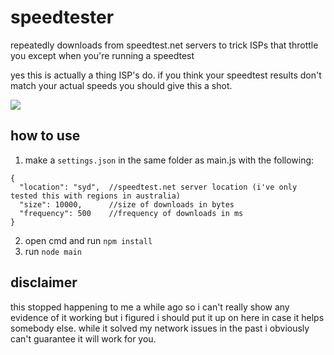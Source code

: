 # speedtester
repeatedly downloads from speedtest.net servers to trick ISPs that throttle you except when you're running a speedtest

yes this is actually a thing ISP's do. if you think your speedtest results don't match your actual speeds you should give this a shot.

![](https://i.imgur.com/zIYXmmL.png)

## how to use
1. make a `settings.json` in the same folder as main.js with the following:
  ```jsonc
  {
    "location": "syd",  //speedtest.net server location (i've only tested this with regions in australia)
    "size": 10000,      //size of downloads in bytes
    "frequency": 500    //frequency of downloads in ms
  }
  ```
2. open cmd and run `npm install`
3. run `node main`

## disclaimer
this stopped happening to me a while ago so i can't really show any evidence of it working but i figured i should put it up on here in case it helps somebody else.
while it solved my network issues in the past i obviously can't guarantee it will work for you.
